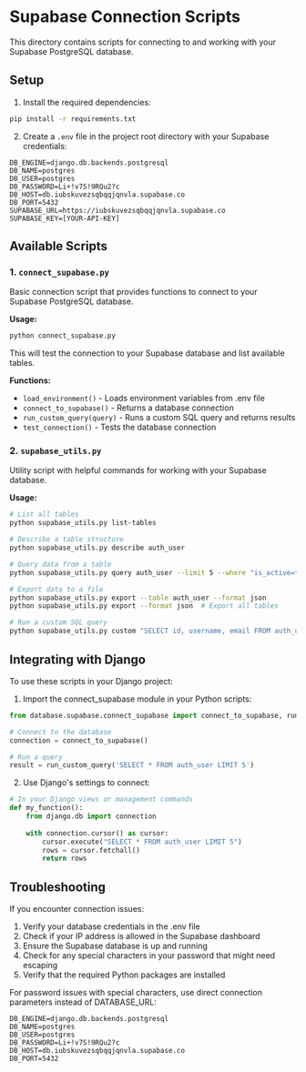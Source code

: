 # Supabase Connection Scripts

This directory contains scripts for connecting to and working with your Supabase PostgreSQL database.

## Setup

1. Install the required dependencies:

```bash
pip install -r requirements.txt
```

2. Create a `.env` file in the project root directory with your Supabase credentials:

```
DB_ENGINE=django.db.backends.postgresql
DB_NAME=postgres
DB_USER=postgres
DB_PASSWORD=Li+!v7S!9RQu2?c
DB_HOST=db.iubskuvezsqbqqjqnvla.supabase.co
DB_PORT=5432
SUPABASE_URL=https://iubskuvezsqbqqjqnvla.supabase.co
SUPABASE_KEY=[YOUR-API-KEY]
```

## Available Scripts

### 1. `connect_supabase.py`

Basic connection script that provides functions to connect to your Supabase PostgreSQL database.

**Usage:**
```bash
python connect_supabase.py
```

This will test the connection to your Supabase database and list available tables.

**Functions:**
- `load_environment()` - Loads environment variables from .env file
- `connect_to_supabase()` - Returns a database connection
- `run_custom_query(query)` - Runs a custom SQL query and returns results
- `test_connection()` - Tests the database connection

### 2. `supabase_utils.py`

Utility script with helpful commands for working with your Supabase database.

**Usage:**
```bash
# List all tables
python supabase_utils.py list-tables

# Describe a table structure
python supabase_utils.py describe auth_user

# Query data from a table
python supabase_utils.py query auth_user --limit 5 --where "is_active=true" --order-by "id DESC"

# Export data to a file
python supabase_utils.py export --table auth_user --format json
python supabase_utils.py export --format json  # Export all tables

# Run a custom SQL query
python supabase_utils.py custom "SELECT id, username, email FROM auth_user WHERE is_active = true"
```

## Integrating with Django

To use these scripts in your Django project:

1. Import the connect_supabase module in your Python scripts:
```python
from database.supabase.connect_supabase import connect_to_supabase, run_custom_query

# Connect to the database
connection = connect_to_supabase()

# Run a query
result = run_custom_query('SELECT * FROM auth_user LIMIT 5')
```

2. Use Django's settings to connect:
```python
# In your Django views or management commands
def my_function():
    from django.db import connection
    
    with connection.cursor() as cursor:
        cursor.execute("SELECT * FROM auth_user LIMIT 5")
        rows = cursor.fetchall()
        return rows
```

## Troubleshooting

If you encounter connection issues:

1. Verify your database credentials in the .env file
2. Check if your IP address is allowed in the Supabase dashboard
3. Ensure the Supabase database is up and running
4. Check for any special characters in your password that might need escaping
5. Verify that the required Python packages are installed

For password issues with special characters, use direct connection parameters instead of DATABASE_URL:
```
DB_ENGINE=django.db.backends.postgresql
DB_NAME=postgres
DB_USER=postgres
DB_PASSWORD=Li+!v7S!9RQu2?c
DB_HOST=db.iubskuvezsqbqqjqnvla.supabase.co
DB_PORT=5432
``` 